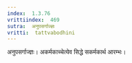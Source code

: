 ```yaml
---
index:  1.3.76
vrittiindex:  469
sutra:  अनुपसर्गाज्ज्ञः
vritti:  tattvabodhini 
---
```


अनुपसर्गाज्ज्ञः। अकर्मकाच्चेत्येव सिद्धे सकर्मकार्थ आरम्भः। 

